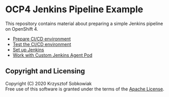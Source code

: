 # OCP4 Jenkins Pipeline Example

This repository contains material about preparing a simple Jenkins pipeline on OpenShift 4.

* [Prepare CI/CD environment](01-prepare-cicd-tools.md)
* [Test the CI/CD environment](02-test-cicd-tools.md)
* [Set up Jenkins](03-setup-jenkins.md)
* [Work with Custom Jenkins Agent Pod](04-create-custom-agent-pod.md)

## Copyright and Licensing

Copyright (C) 2020 Krzysztof Sobkowiak  
Free use of this software is granted under the terms of the [Apache License](LICENSE).
